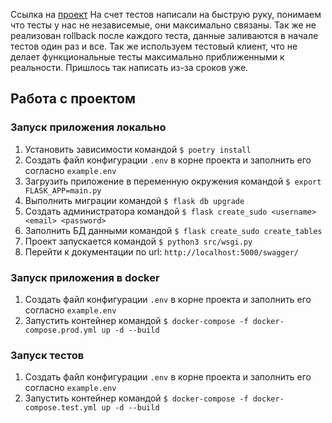 Ссылка на [проект](https://github.com/KenKi2002/Auth_sprint_1)
На счет тестов написали на быструю руку, понимаем что тесты у нас не независемые, они максимально связаны. Так же не реализован rollback после каждого теста, данные заливаются в начале тестов один раз и все. Так же используем тестовый клиент, что не делает функциональные тесты максимально приближенными к реальности. Пришлось так написать из-за сроков уже.

## Работа с проектом

### Запуск приложения локально
1. Установить зависимости командой
    ```$ poetry install```
2. Создать файл конфигурации ```.env``` в корне проекта и заполнить его согласно ```example.env ```
3. Загрузить приложение в переменную окружения командой
    ```$ export FLASK_APP=main.py```
4. Выполнить миграции командой
    ```$ flask db upgrade```
5. Создать администратора командой
    ```$ flask create_sudo <username> <email> <password>```
6. Заполнить БД данными командой
    ```$ flask create_sudo create_tables```
7. Проект запускается командой
    ```$ python3 src/wsgi.py```
8. Перейти к документации по url: ```http://localhost:5000/swagger/ ```

### Запуск приложения в docker
1. Создать файл конфигурации ```.env``` в корне проекта и заполнить его согласно ```example.env ```
2. Запустить контейнер командой
    ```$ docker-compose -f docker-compose.prod.yml up -d --build```

### Запуск тестов
1. Создать файл конфигурации ```.env``` в корне проекта и заполнить его согласно ```example.env ```
2. Запустить контейнер командой
    ```$ docker-compose -f docker-compose.test.yml up -d --build```
